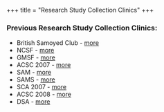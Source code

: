 +++
title = "Research Study Collection Clinics"
+++

<div class="heading mb-small">
<h3>Previous Research Study Collection Clinics:</h3>
</div>

- British Samoyed Club - [more](/research/research-study-collection-clinics/british-samoyed-club)
- NCSF - [more](/research/research-study-collection-clinics/ncsf)
- GMSF - [more](/research/research-study-collection-clinics/gmsf)
- ACSC 2007 - [more](/research/research-study-collection-clinics/acsc-2007)
- SAM - [more](/research/research-study-collection-clinics/sam)
- SAMS - [more](/research/research-study-collection-clinics/sams)
- SCA 2007 - [more](/research/research-study-collection-clinics/sca-2007)
- ACSC 2008 - [more](/research/research-study-collection-clinics/acsc-2008)
- DSA - [more](/research/research-study-collection-clinics/dsa)
